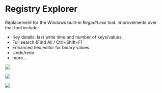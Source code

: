 # Registry Explorer

Replacement for the Windows built-in *Regedit.exe* tool. Improvements over that tool include:

* Key details: last write time and number of keys/values.
* Full search (Find All / Ctrl+Shift+F)
* Enhanced hex editor for binary values
* Undo/redo
* more...

![](https://github.com/zodiacon/RegExp/blob/master/regexp1.png)

![](https://github.com/zodiacon/RegExp/blob/master/regexp2.png)

![](https://github.com/zodiacon/RegExp/blob/master/regexp3.png)
